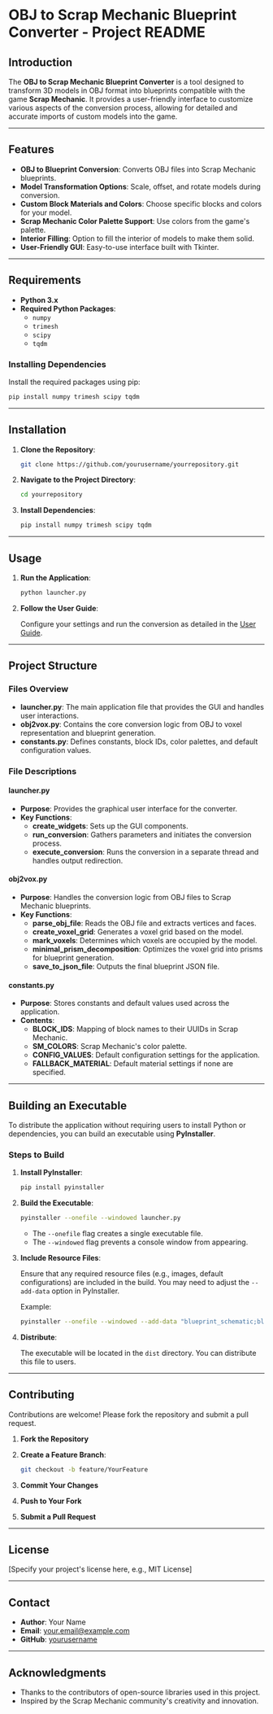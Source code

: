 # OBJ to Scrap Mechanic Blueprint Converter - Project README

## Introduction

The **OBJ to Scrap Mechanic Blueprint Converter** is a tool designed to transform 3D models in OBJ format into blueprints compatible with the game **Scrap Mechanic**. It provides a user-friendly interface to customize various aspects of the conversion process, allowing for detailed and accurate imports of custom models into the game.

---

## Features

- **OBJ to Blueprint Conversion**: Converts OBJ files into Scrap Mechanic blueprints.
- **Model Transformation Options**: Scale, offset, and rotate models during conversion.
- **Custom Block Materials and Colors**: Choose specific blocks and colors for your model.
- **Scrap Mechanic Color Palette Support**: Use colors from the game's palette.
- **Interior Filling**: Option to fill the interior of models to make them solid.
- **User-Friendly GUI**: Easy-to-use interface built with Tkinter.

---

## Requirements

- **Python 3.x**
- **Required Python Packages**:
  - `numpy`
  - `trimesh`
  - `scipy`
  - `tqdm`

### Installing Dependencies

Install the required packages using pip:

```bash
pip install numpy trimesh scipy tqdm
```

---

## Installation

1. **Clone the Repository**:

   ```bash
   git clone https://github.com/yourusername/yourrepository.git
   ```

2. **Navigate to the Project Directory**:

   ```bash
   cd yourrepository
   ```

3. **Install Dependencies**:

   ```bash
   pip install numpy trimesh scipy tqdm
   ```

---

## Usage

1. **Run the Application**:

   ```bash
   python launcher.py
   ```

2. **Follow the User Guide**:

   Configure your settings and run the conversion as detailed in the [User Guide](#using-the-app).

---

## Project Structure

### Files Overview

- **launcher.py**: The main application file that provides the GUI and handles user interactions.
- **obj2vox.py**: Contains the core conversion logic from OBJ to voxel representation and blueprint generation.
- **constants.py**: Defines constants, block IDs, color palettes, and default configuration values.

### File Descriptions

#### launcher.py

- **Purpose**: Provides the graphical user interface for the converter.
- **Key Functions**:
  - **create_widgets**: Sets up the GUI components.
  - **run_conversion**: Gathers parameters and initiates the conversion process.
  - **execute_conversion**: Runs the conversion in a separate thread and handles output redirection.

#### obj2vox.py

- **Purpose**: Handles the conversion logic from OBJ files to Scrap Mechanic blueprints.
- **Key Functions**:
  - **parse_obj_file**: Reads the OBJ file and extracts vertices and faces.
  - **create_voxel_grid**: Generates a voxel grid based on the model.
  - **mark_voxels**: Determines which voxels are occupied by the model.
  - **minimal_prism_decomposition**: Optimizes the voxel grid into prisms for blueprint generation.
  - **save_to_json_file**: Outputs the final blueprint JSON file.

#### constants.py

- **Purpose**: Stores constants and default values used across the application.
- **Contents**:
  - **BLOCK_IDS**: Mapping of block names to their UUIDs in Scrap Mechanic.
  - **SM_COLORS**: Scrap Mechanic's color palette.
  - **CONFIG_VALUES**: Default configuration settings for the application.
  - **FALLBACK_MATERIAL**: Default material settings if none are specified.

---

## Building an Executable

To distribute the application without requiring users to install Python or dependencies, you can build an executable using **PyInstaller**.

### Steps to Build

1. **Install PyInstaller**:

   ```bash
   pip install pyinstaller
   ```

2. **Build the Executable**:

   ```bash
   pyinstaller --onefile --windowed launcher.py
   ```

   - The `--onefile` flag creates a single executable file.
   - The `--windowed` flag prevents a console window from appearing.

3. **Include Resource Files**:

   Ensure that any required resource files (e.g., images, default configurations) are included in the build. You may need to adjust the `--add-data` option in PyInstaller.

   Example:

   ```bash
   pyinstaller --onefile --windowed --add-data "blueprint_schematic;blueprint_schematic" launcher.py
   ```

4. **Distribute**:

   The executable will be located in the `dist` directory. You can distribute this file to users.

---

## Contributing

Contributions are welcome! Please fork the repository and submit a pull request.

1. **Fork the Repository**
2. **Create a Feature Branch**:

   ```bash
   git checkout -b feature/YourFeature
   ```

3. **Commit Your Changes**
4. **Push to Your Fork**
5. **Submit a Pull Request**

---

## License

[Specify your project's license here, e.g., MIT License]

---

## Contact

- **Author**: Your Name
- **Email**: your.email@example.com
- **GitHub**: [yourusername](https://github.com/yourusername)

---

## Acknowledgments

- Thanks to the contributors of open-source libraries used in this project.
- Inspired by the Scrap Mechanic community's creativity and innovation.
